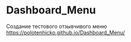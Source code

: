 # Dashboard_Menu

Создание тестового отзывчивого меню
https://polotenhicko.github.io/Dashboard_Menu/
